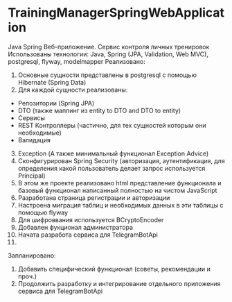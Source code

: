 # TrainingManagerSpringWebApplication

Java Spring Веб-приложение. Сервис контроля личных тренировок
Использованы технологии: Java, Spring (JPA, Validation, Web MVC), postgresql, flyway, modelmapper
Реализовано:
1. Основные сущности представлены в postgresql с помощью Hibernate (Spring Data)
2. Для каждой сущности реализованы:
- Репозитории (Spring JPA)
- DTO (также маппинг из entity to DTO and DTO to entity)
- Сервисы
- REST Контроллеры (частично, для тех сущностей которым они необходимые)
- Валидация
3. Exception (А также минимальный функционал Exception Advice)
4. Сконфигурирован Spring Security (авторизация, аутентификация, для определения какой пользователь делает запрос используется Principal)
5. В этом же проекте реализовано html представление функционала и базовый функционал написанный полностью на чистом JavaScript
6. Разработана страница регистрации и авторизации
7. Настроена миграция таблиц и необходимых данных в эти таблицы с помощью flyway
8. Для шифроввания используется BCryptoEncoder
9. Добавлен фукционал администратора
10. Начата разработа сервиса для TelegramBotApi
11. 
Запланировано:
1) Добавить специфический функционал (советы, рекомендации и проч.)
2) Продолжить разработку и интегрирование отдельного приложения сервиса для TelegramBotApi
